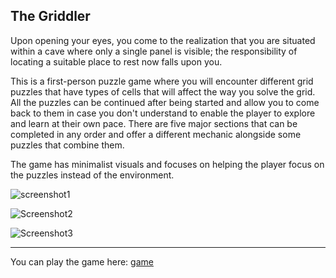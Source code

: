 ## The Griddler

Upon opening your eyes, you come to the realization that you are situated within a cave where only a single panel is visible; the responsibility of locating a suitable place to rest now falls upon you.

This is a first-person puzzle game where you will encounter different grid puzzles that have types of cells that will affect the way you solve the grid. All the puzzles can be continued after being started and allow you to come back to them in case you don't understand to enable the player to explore and learn at their own pace. There are five major sections that can be completed in any order and offer a different mechanic alongside some puzzles that combine them.

The game has minimalist visuals and focuses on helping the player focus on the puzzles instead of the environment.

![screenshot1](https://github.com/user-attachments/assets/9ab0d4e0-f00d-40e0-b07f-1af827497db5)

![Screenshot2](https://github.com/user-attachments/assets/381e7c57-75a3-4306-a370-80ddeca77fb6)

![Screenshot3](https://github.com/user-attachments/assets/3c1d0fae-78d7-42e6-866c-8ea0acaf5d54)

---

You can play the game here: [game](https://robjg-1234.github.io/csc470-fall2024/games/final/) 
